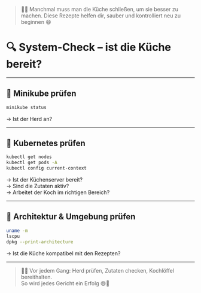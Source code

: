 [//]: # (docs/Minikube-Restaurant/Kochschule/system-check.md)
> 🧑‍🍳 Manchmal muss man die Küche schließen, um sie besser zu machen.
> Diese Rezepte helfen dir, sauber und kontrolliert neu zu beginnen 😄

# 🔍 System-Check – ist die Küche bereit?

---

## 🧪 Minikube prüfen

```bash
minikube status
```

→ Ist der Herd an?

---

## 🧪 Kubernetes prüfen

```bash
kubectl get nodes
kubectl get pods -A
kubectl config current-context
```

→ Ist der Küchenserver bereit?  
→ Sind die Zutaten aktiv?  
→ Arbeitet der Koch im richtigen Bereich?

---

## 🧪 Architektur & Umgebung prüfen

```bash
uname -m
lscpu
dpkg --print-architecture
```

→ Ist die Küche kompatibel mit den Rezepten?

---

> 🧑‍🍳 Vor jedem Gang: Herd prüfen, Zutaten checken, Kochlöffel bereithalten.  
> So wird jedes Gericht ein Erfolg 😄🍲
